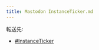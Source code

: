 ```yaml
---
title: Mastodon InstanceTicker.md
---
```

<div>

転送先:

-   [\#InstanceTicker](/InstanceTicker "InstanceTicker")

</div>

<div>

</div>
